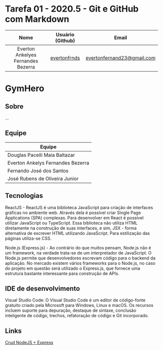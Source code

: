 # Tarefa 01 - 2020.5 - Git e GitHub com Markdown

|              Nome              | Usuário (Github) |          Email           |
| :----------------------------: | :--------------: | :----------------------: |
| Everton Ankelyes Fernandes Bezerra |  [evertonfrnds](github.com/evertofrnds)   | evertonfernand23@gmail.com |

# GymHero

## Sobre

...

## Equipe

| Equipe  |
|---|
| Douglas Pacelli Maia Baltazar |
| Everton Ankelys Fernandes Bezerra |
| Fernando José dos Santos |
| José Rubens de Oliveira Junior |

## Tecnologias

ReactJS - ReactJS é uma biblioteca JavaScript para criação de interfaces gráficas no ambiente web. Através dela é possível criar Single Page Applications (SPA) complexas. Para desenvolver em React é possível utilizar JavaScript ou TypeScript. Essa biblioteca não utiliza HTML diretamente na construção de suas interfaces, e sim, JSX - forma alternativa de escrever HTML utilizando JavaScript. Para estilização das páginas utiliza-se CSS.

Node.js (Express.js) - Ao contrário do que muitos pensam, Node.js não é um framework, na verdade trata-se de um interpretador de JavaScript. O Node.js permite que desenvolvedores escrevam código para o backend da aplicação. No mercado existem vários frameworks para o Node.js, no caso do projeto em questão será utilizado o Express.js, que fornece uma estrutura bastante interessante para construção de APIs.

## IDE de desenvolvimento

Visual Studio Code: 
O Visual Studio Code é um editor de código-fonte gratuito criado pela Microsoft para Windows, Linux e macOS. Os recursos incluem suporte para depuração, destaque de sintaxe, conclusão inteligente de código, trechos, refatoração de código e Git incorporado.

## Links

[Crud NodeJS + Express](https://blog.geekhunter.com.br/criar-crud-nodejs/)


